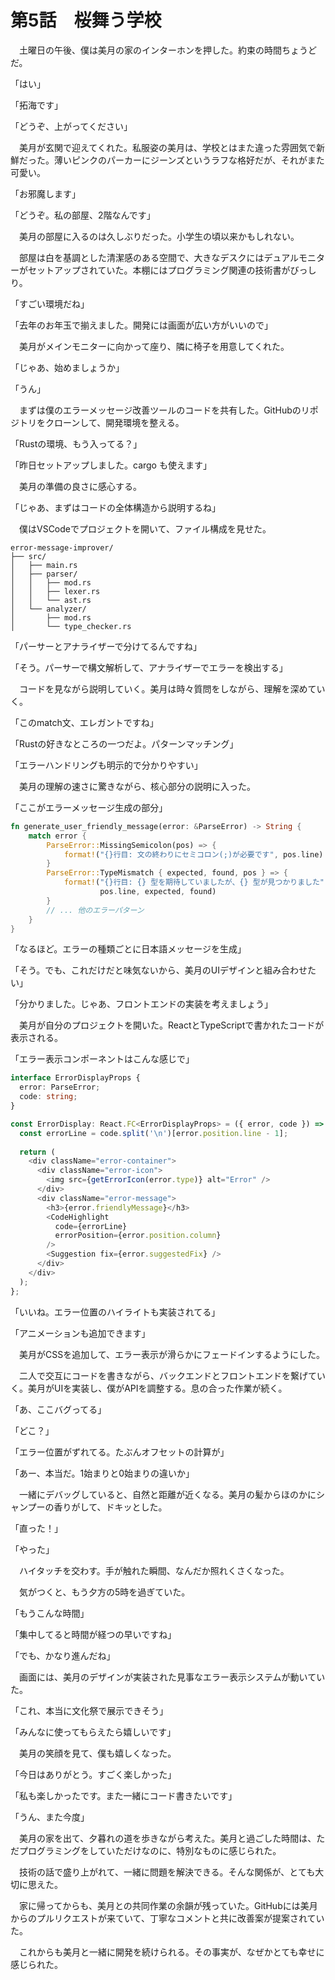 # 第5話　桜舞う学校

　土曜日の午後、僕は美月の家のインターホンを押した。約束の時間ちょうどだ。

「はい」

「拓海です」

「どうぞ、上がってください」

　美月が玄関で迎えてくれた。私服姿の美月は、学校とはまた違った雰囲気で新鮮だった。薄いピンクのパーカーにジーンズというラフな格好だが、それがまた可愛い。

「お邪魔します」

「どうぞ。私の部屋、2階なんです」

　美月の部屋に入るのは久しぶりだった。小学生の頃以来かもしれない。

　部屋は白を基調とした清潔感のある空間で、大きなデスクにはデュアルモニターがセットアップされていた。本棚にはプログラミング関連の技術書がびっしり。

「すごい環境だね」

「去年のお年玉で揃えました。開発には画面が広い方がいいので」

　美月がメインモニターに向かって座り、隣に椅子を用意してくれた。

「じゃあ、始めましょうか」

「うん」

　まずは僕のエラーメッセージ改善ツールのコードを共有した。GitHubのリポジトリをクローンして、開発環境を整える。

「Rustの環境、もう入ってる？」

「昨日セットアップしました。cargo も使えます」

　美月の準備の良さに感心する。

「じゃあ、まずはコードの全体構造から説明するね」

　僕はVSCodeでプロジェクトを開いて、ファイル構成を見せた。

```
error-message-improver/
├── src/
│   ├── main.rs
│   ├── parser/
│   │   ├── mod.rs
│   │   ├── lexer.rs
│   │   └── ast.rs
│   └── analyzer/
│       ├── mod.rs
│       └── type_checker.rs
```

「パーサーとアナライザーで分けてるんですね」

「そう。パーサーで構文解析して、アナライザーでエラーを検出する」

　コードを見ながら説明していく。美月は時々質問をしながら、理解を深めていく。

「このmatch文、エレガントですね」

「Rustの好きなところの一つだよ。パターンマッチング」

「エラーハンドリングも明示的で分かりやすい」

　美月の理解の速さに驚きながら、核心部分の説明に入った。

「ここがエラーメッセージ生成の部分」

```rust
fn generate_user_friendly_message(error: &ParseError) -> String {
    match error {
        ParseError::MissingSemicolon(pos) => {
            format!("{}行目: 文の終わりにセミコロン(;)が必要です", pos.line)
        }
        ParseError::TypeMismatch { expected, found, pos } => {
            format!("{}行目: {} 型を期待していましたが、{} 型が見つかりました", 
                    pos.line, expected, found)
        }
        // ... 他のエラーパターン
    }
}
```

「なるほど。エラーの種類ごとに日本語メッセージを生成」

「そう。でも、これだけだと味気ないから、美月のUIデザインと組み合わせたい」

「分かりました。じゃあ、フロントエンドの実装を考えましょう」

　美月が自分のプロジェクトを開いた。ReactとTypeScriptで書かれたコードが表示される。

「エラー表示コンポーネントはこんな感じで」

```typescript
interface ErrorDisplayProps {
  error: ParseError;
  code: string;
}

const ErrorDisplay: React.FC<ErrorDisplayProps> = ({ error, code }) => {
  const errorLine = code.split('\n')[error.position.line - 1];
  
  return (
    <div className="error-container">
      <div className="error-icon">
        <img src={getErrorIcon(error.type)} alt="Error" />
      </div>
      <div className="error-message">
        <h3>{error.friendlyMessage}</h3>
        <CodeHighlight 
          code={errorLine} 
          errorPosition={error.position.column}
        />
        <Suggestion fix={error.suggestedFix} />
      </div>
    </div>
  );
};
```

「いいね。エラー位置のハイライトも実装されてる」

「アニメーションも追加できます」

　美月がCSSを追加して、エラー表示が滑らかにフェードインするようにした。

　二人で交互にコードを書きながら、バックエンドとフロントエンドを繋げていく。美月がUIを実装し、僕がAPIを調整する。息の合った作業が続く。

「あ、ここバグってる」

「どこ？」

「エラー位置がずれてる。たぶんオフセットの計算が」

「あー、本当だ。1始まりと0始まりの違いか」

　一緒にデバッグしていると、自然と距離が近くなる。美月の髪からほのかにシャンプーの香りがして、ドキッとした。

「直った！」

「やった」

　ハイタッチを交わす。手が触れた瞬間、なんだか照れくさくなった。

　気がつくと、もう夕方の5時を過ぎていた。

「もうこんな時間」

「集中してると時間が経つの早いですね」

「でも、かなり進んだね」

　画面には、美月のデザインが実装された見事なエラー表示システムが動いていた。

「これ、本当に文化祭で展示できそう」

「みんなに使ってもらえたら嬉しいです」

　美月の笑顔を見て、僕も嬉しくなった。

「今日はありがとう。すごく楽しかった」

「私も楽しかったです。また一緒にコード書きたいです」

「うん、また今度」

　美月の家を出て、夕暮れの道を歩きながら考えた。美月と過ごした時間は、ただプログラミングをしていただけなのに、特別なものに感じられた。

　技術の話で盛り上がれて、一緒に問題を解決できる。そんな関係が、とても大切に思えた。

　家に帰ってからも、美月との共同作業の余韻が残っていた。GitHubには美月からのプルリクエストが来ていて、丁寧なコメントと共に改善案が提案されていた。

　これからも美月と一緒に開発を続けられる。その事実が、なぜかとても幸せに感じられた。